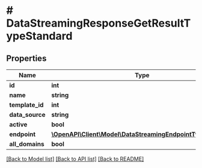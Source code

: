 # # DataStreamingResponseGetResultTypeStandard

## Properties

Name | Type | Description | Notes
------------ | ------------- | ------------- | -------------
**id** | **int** |  | [optional]
**name** | **string** |  | [optional]
**template_id** | **int** |  | [optional]
**data_source** | **string** |  | [optional]
**active** | **bool** |  | [optional]
**endpoint** | [**\OpenAPI\Client\Model\DataStreamingEndpointTypeStandard**](DataStreamingEndpointTypeStandard.md) |  | [optional]
**all_domains** | **bool** |  | [optional]

[[Back to Model list]](../../README.md#models) [[Back to API list]](../../README.md#endpoints) [[Back to README]](../../README.md)
